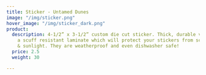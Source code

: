 ```yaml
---
title: Sticker - Untamed Dunes
image: "/img/sticker.png"
hover_image: "/img/sticker_dark.png"
product:
  description: 4-1/2” x 3-1/2” custom die cut sticker. Thick, durable vinyl  with
    a scuff resistant laminate which will protect your stickers from scratches, water
    & sunlight. They are weatherproof and even dishwasher safe!
  price: 2.5
  weight: 30

---
```

